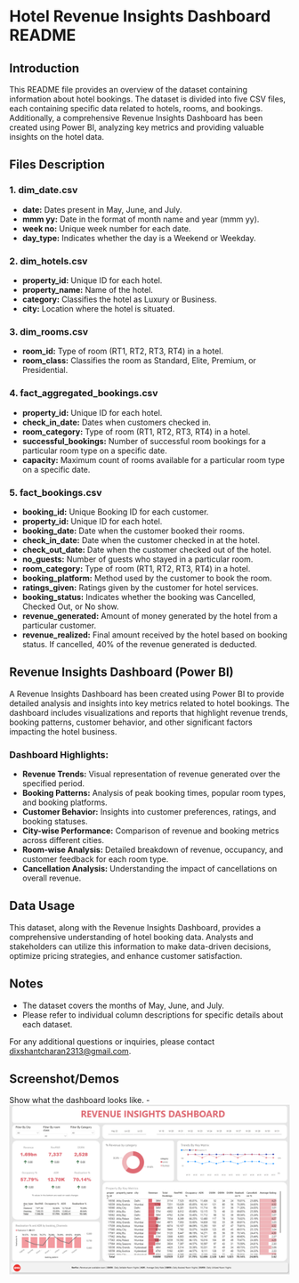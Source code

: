 # Hotel Revenue Insights Dashboard README

## Introduction

This README file provides an overview of the dataset containing information about hotel bookings. The dataset is divided into five CSV files, each containing specific data related to hotels, rooms, and bookings. Additionally, a comprehensive Revenue Insights Dashboard has been created using Power BI, analyzing key metrics and providing valuable insights on the hotel data.

## Files Description

### 1. dim_date.csv

- **date:** Dates present in May, June, and July.
- **mmm yy:** Date in the format of month name and year (mmm yy).
- **week no:** Unique week number for each date.
- **day_type:** Indicates whether the day is a Weekend or Weekday.

### 2. dim_hotels.csv

- **property_id:** Unique ID for each hotel.
- **property_name:** Name of the hotel.
- **category:** Classifies the hotel as Luxury or Business.
- **city:** Location where the hotel is situated.

### 3. dim_rooms.csv

- **room_id:** Type of room (RT1, RT2, RT3, RT4) in a hotel.
- **room_class:** Classifies the room as Standard, Elite, Premium, or Presidential.

### 4. fact_aggregated_bookings.csv

- **property_id:** Unique ID for each hotel.
- **check_in_date:** Dates when customers checked in.
- **room_category:** Type of room (RT1, RT2, RT3, RT4) in a hotel.
- **successful_bookings:** Number of successful room bookings for a particular room type on a specific date.
- **capacity:** Maximum count of rooms available for a particular room type on a specific date.

### 5. fact_bookings.csv

- **booking_id:** Unique Booking ID for each customer.
- **property_id:** Unique ID for each hotel.
- **booking_date:** Date when the customer booked their rooms.
- **check_in_date:** Date when the customer checked in at the hotel.
- **check_out_date:** Date when the customer checked out of the hotel.
- **no_guests:** Number of guests who stayed in a particular room.
- **room_category:** Type of room (RT1, RT2, RT3, RT4) in a hotel.
- **booking_platform:** Method used by the customer to book the room.
- **ratings_given:** Ratings given by the customer for hotel services.
- **booking_status:** Indicates whether the booking was Cancelled, Checked Out, or No show.
- **revenue_generated:** Amount of money generated by the hotel from a particular customer.
- **revenue_realized:** Final amount received by the hotel based on booking status. If cancelled, 40% of the revenue generated is deducted.

## Revenue Insights Dashboard (Power BI)

A Revenue Insights Dashboard has been created using Power BI to provide detailed analysis and insights into key metrics related to hotel bookings. The dashboard includes visualizations and reports that highlight revenue trends, booking patterns, customer behavior, and other significant factors impacting the hotel business.

### Dashboard Highlights:

- **Revenue Trends:** Visual representation of revenue generated over the specified period.
- **Booking Patterns:** Analysis of peak booking times, popular room types, and booking platforms.
- **Customer Behavior:** Insights into customer preferences, ratings, and booking statuses.
- **City-wise Performance:** Comparison of revenue and booking metrics across different cities.
- **Room-wise Analysis:** Detailed breakdown of revenue, occupancy, and customer feedback for each room type.
- **Cancellation Analysis:** Understanding the impact of cancellations on overall revenue.

## Data Usage

This dataset, along with the Revenue Insights Dashboard, provides a comprehensive understanding of hotel booking data. Analysts and stakeholders can utilize this information to make data-driven decisions, optimize pricing strategies, and enhance customer satisfaction.

## Notes

- The dataset covers the months of May, June, and July.
- Please refer to individual column descriptions for specific details about each dataset.

For any additional questions or inquiries, please contact dixshantcharan2313@gmail.com.

## Screenshot/Demos

Show what the dashboard looks like. - ![Dashboard Preview](https://github.com/Dixshant2313/hotel_revenue_insights_project/blob/main/image.png)
